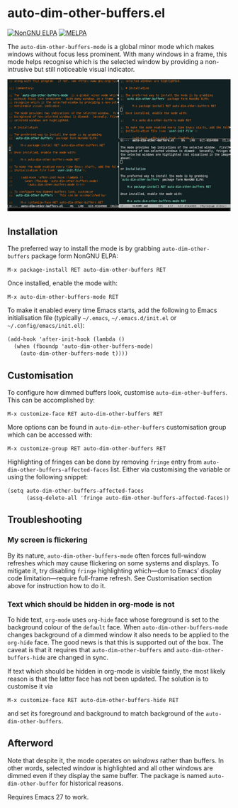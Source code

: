 # auto-dim-other-buffers.el

[![NonGNU ELPA](https://elpa.nongnu.org/nongnu/auto-dim-other-buffers.svg)](https://elpa.nongnu.org/nongnu/auto-dim-other-buffers.html)
[![MELPA](https://melpa.org/packages/auto-dim-other-buffers-badge.svg)](https://melpa.org/#/auto-dim-other-buffers)

The `auto-dim-other-buffers-mode` is a global minor mode which makes
windows without focus less prominent.  With many windows in a frame,
this mode helps recognise which is the selected window by providing
a non-intrusive but still noticeable visual indicator.

[![Demo](screenshot.gif)](https://www.youtube.com/watch?v=3_XTUKnQRtM)


## Installation

The preferred way to install the mode is by grabbing
`auto-dim-other-buffers` package form NonGNU ELPA:

    M-x package-install RET auto-dim-other-buffers RET

Once installed, enable the mode with:

    M-x auto-dim-other-buffers-mode RET

To make it enabled every time Emacs starts, add the following to Emacs
initialisation file (typically `~/.emacs`, `~/.emacs.d/init.el` or
`~/.config/emacs/init.el`):

    (add-hook 'after-init-hook (lambda ()
      (when (fboundp 'auto-dim-other-buffers-mode)
        (auto-dim-other-buffers-mode t))))


## Customisation

To configure how dimmed buffers look, customise
`auto-dim-other-buffers`.  This can be accomplished by:

    M-x customize-face RET auto-dim-other-buffers RET

More options can be found in `auto-dim-other-buffers` customisation
group which can be accessed with:

    M-x customize-group RET auto-dim-other-buffers RET

Highlighting of fringes can be done by removing `fringe` entry from
`auto-dim-other-buffers-affected-faces` list.  Either via customising
the variable or using the following snippet:

    (setq auto-dim-other-buffers-affected-faces
          (assq-delete-all 'fringe auto-dim-other-buffers-affected-faces))


## Troubleshooting

### My screen is flickering

By its nature, `auto-dim-other-buffers-mode` often forces full-window
refreshes which may cause flickering on some systems and displays.  To
mitigate it, try disabling `fringe` highlighting which—due to Emacs’
display code limitation—require full-frame refresh.  See Customisation
section above for instruction how to do it.

### Text which should be hidden in org-mode is not

To hide text, `org-mode` uses `org-hide` face whose foreground is set
to the background colour of the `default` face.  When
`auto-dim-other-buffers-mode` changes background of a dimmed window it
also needs to be applied to the `org-hide` face.  The good news is
that this is supported out of the box.  The caveat is that it requires
that `auto-dim-other-buffers` and `auto-dim-other-buffers-hide` are
changed in sync.

If text which should be hidden in org-mode is visible faintly, the
most likely reason is that the latter face has not been updated.  The
solution is to customise it via

    M-x customize-face RET auto-dim-other-buffers-hide RET

and set its foreground and background to match background of the
`auto-dim-other-buffers`.


## Afterword

Note that despite it, the mode operates on *windows* rather than
buffers.  In other words, selected window is highlighted and all other
windows are dimmed even if they display the same buffer.  The package
is named `auto-dim-other-buffer` for historical reasons.

Requires Emacs 27 to work.
